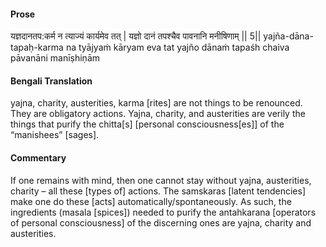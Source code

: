 #### Prose 

यज्ञदानतप:कर्म न त्याज्यं कार्यमेव तत् |
यज्ञो दानं तपश्चैव पावनानि मनीषिणाम् || 5||
yajña-dāna-tapaḥ-karma na tyājyaṁ kāryam eva tat
yajño dānaṁ tapaśh chaiva pāvanāni manīṣhiṇām

 #### Bengali Translation 

yajna, charity, austerities, karma [rites] are not things to be renounced. They are obligatory actions. Yajna, charity, and austerities are verily the things that purify the chitta[s] [personal consciousness[es]] of the “manishees” [sages]. 

 #### Commentary 

If one remains with mind, then one cannot stay without yajna, austerities, charity – all these [types of] actions. The samskaras [latent tendencies] make one do these [acts] automatically/spontaneously. As such, the ingredients (masala [spices]) needed to purify the antahkarana [operators of personal consciousness] of the discerning ones are yajna, charity and austerities.